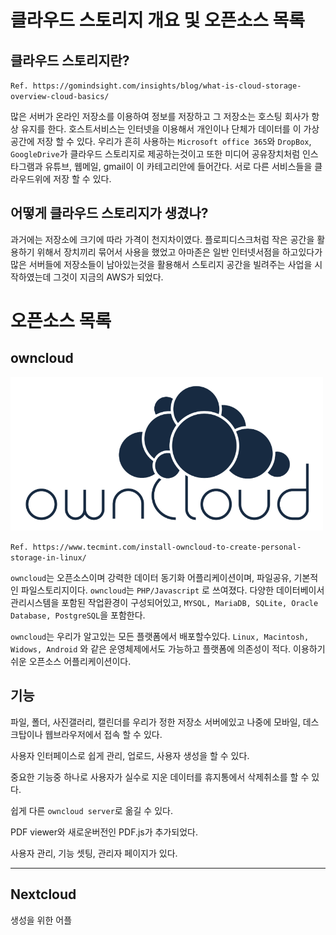# 클라우드 스토리지 개요 및 오픈소스 목록
## 클라우드 스토리지란?

`Ref. https://gomindsight.com/insights/blog/what-is-cloud-storage-overview-cloud-basics/`

 많은 서버가 온라인 저장소를 이용하여 정보를 저장하고 그 저장소는 호스팅 회사가 항상 유지를 한다. 호스트서비스는 인터넷을 이용해서 개인이나 단체가 데이터를 이 가상공간에 저장 할 수 있다.
 우리가 흔히 사용하는 `Microsoft office 365`와 `DropBox`, `GoogleDrive`가 클라우드 스토리지로 제공하는것이고 또한 미디어 공유장치처럼 인스타그램과 유튜브, 웹메일, gmail이 이 카테고리안에 들어간다.
 서로 다른 서비스들을 클라우드위에 저장 할 수 있다.
 
## 어떻게 클라우드 스토리지가 생겼나?

과거에는 저장소에 크기에 따라 가격이 천지차이였다. 플로피디스크처럼 작은 공간을 활용하기 위해서 장치끼리 묶어서 사용을 했었고 아마존은 일반 인터넷서점을 하고있다가 많은 서버들에 저장소들이 남아있는것을 활용해서
스토리지 공간을 빌려주는 사업을 시작하였는데 그것이 지금의 AWS가 되었다.

# 오픈소스 목록

## owncloud

<img src="https://github.com/hyunseungbin9408/CCCR_experience/blob/master/png/owncloud_logo.png" alt="drawing" width="500"/>

`Ref. https://www.tecmint.com/install-owncloud-to-create-personal-storage-in-linux/`

`owncloud`는 오픈소스이며 강력한 데이터 동기화 어플리케이션이며, 파일공유, 기본적인 파일스토리지이다. `owncloud`는 `PHP/Javascript` 로 쓰여졌다. 다양한 데이터베이서 관리시스템을 포함된 작업환경이 구성되어있고, `MYSQL, MariaDB, SQLite, Oracle Database, PostgreSQL`을 포함한다. 

`owncloud`는 우리가 알고있는 모든 플랫폼에서 배포할수있다. `Linux, Macintosh, Widows, Android` 와 같은 운영체제에서도 가능하고 플랫폼에 의존성이 적다. 이용하기 쉬운 오픈소스 어플리케이션이다.

## 기능

파일, 폴더, 사진갤러리, 캘린더를 우리가 정한 저장소 서버에있고 나중에 모바일, 데스크탑이나 웹브라우저에서 접속 할 수 있다. 

사용자 인터페이스로 쉽게 관리, 업로드, 사용자 생성을 할 수 있다.

중요한 기능중 하나로 사용자가 실수로 지운 데이터를 휴지통에서 삭제취소를 할 수 있다.

쉽게 다른 `owncloud server`로 옮길 수 있다.

PDF viewer와 새로운버전인 PDF.js가 추가되었다.

사용자 관리, 기능 셋팅, 관리자 페이지가 있다.

***

## Nextcloud

생성을 위한 어플
